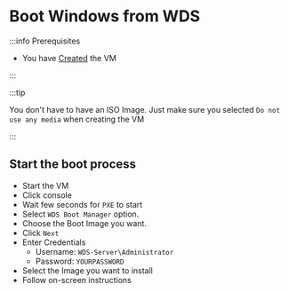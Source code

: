 # Boot Windows from WDS

:::info Prerequisites

- You have [Created](./10-create-windows-vm.md) the VM

:::

:::tip

You don't have to have an ISO Image.
Just make sure you selected `Do not use any media` when creating the VM

:::

## Start the boot process

- Start the VM
- Click console
- Wait few seconds for `PXE` to start
- Select `WDS Boot Manager` option.
- Choose the Boot Image you want.
- Click `Next`
- Enter Credentials
  - Username: `WDS-Server\Administrator`
  - Password: `YOURPASSWORD`
- Select the Image you want to install
- Follow on-screen instructions
